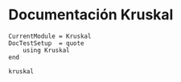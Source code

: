 # Documentación Kruskal

```@meta
CurrentModule = Kruskal
DocTestSetup  = quote
    using Kruskal
end
```

```@docs
kruskal
```
